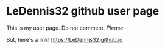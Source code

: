 # LeDennis32 github user page
This is my user page.
Do not comment.
_Please._

But, here's a link! https://LeDennis32.github.io
